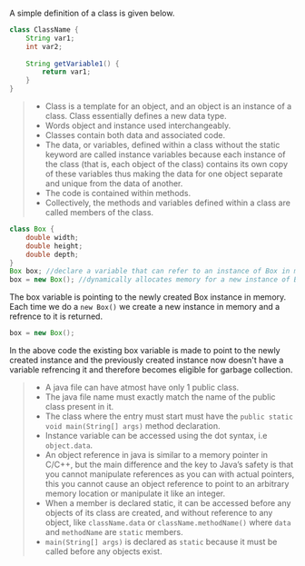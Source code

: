 A simple definition of a class is given below.
```java
class ClassName {
    String var1;
    int var2;
    
    String getVariable1() {
        return var1;
    }
}
```
> - Class is a template for an object, and an object is an instance of a class. Class essentially defines a new data type.
> - Words object and instance used interchangeably.
> - Classes contain both data and associated code.
> - The data, or variables, defined within a class without the static keyword are called instance variables because each instance of the class (that is, each object of the class) contains its own copy of these variables thus making the data for one object separate and unique from the data of another.
> - The code is contained within methods.
> - Collectively, the methods and variables defined within a class are called members of the class.

```java
class Box {
    double width;
    double height;
    double depth;
}
Box box; //declare a variable that can refer to an instance of Box in memory
box = new Box(); //dynamically allocates memory for a new instance of Box and return the reference
```
The box variable is pointing to the newly created Box instance in memory. Each time we do a `new Box()` we create a new instance in memory and a refrence to it is returned.
```java
box = new Box();
```
In the above code the existing box variable is made to point to the newly created instance and the previously created instance now doesn't have a variable refrencing it and therefore becomes eligible for garbage collection.
> - A java file can have atmost have only 1 public class.
> - The java file name must exactly match the name of the public class present in it.
> - The class where the entry must start must have the `public static void main(String[] args)` method declaration.
> - Instance variable can be accessed using the dot syntax, i.e `object.data`.
> - An object reference in java is similar to a memory pointer in C/C++, but the main difference and the key to Java’s safety is that you cannot manipulate references as you can with actual pointers, this you cannot cause an object reference to point to an arbitrary memory location or manipulate it like an integer.
> - When a member is declared static, it can be accessed before any objects of its class are created, and without reference to any object, like `className.data` or `className.methodName()` where `data` and `methodName` are `static` members.
> - `main(String[] args)` is declared as `static` because it must be called before any objects exist.